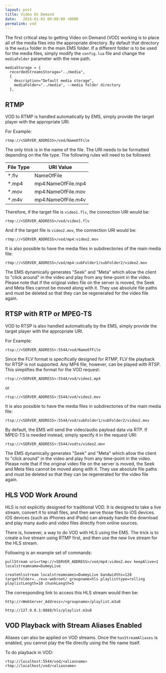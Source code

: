 ```yaml
---
layout: post
title: Video On Demand
date:   2016-01-01 00:00:00 +0000
permalink: vod
---
```


The first critical step to getting Video on Demand (VOD) working is to place all of the media files into the appropriate directory. By default that directory is the `media` folder in the main EMS folder. If a different folder is to be used for the media files, simply modify the `config.lua` file and change the `mediaFolder` parameter with the new path.

``` 
mediaStorage = {                                        
  recordedStreamsStorage="../media",                    
  {                                                     
    description="Default media storage",                
    mediaFolder="../media", --media folder directory    
  },                                                      
```



## RTMP

VOD to RTMP is handled automatically by EMS, simply provide the target player with the appropriate URI.

For Example:

``` 
rtmp://<SERVER_ADDRESS>/vod/NameOfFile
```

The only trick is in the name of the file. The URI needs to be formatted depending on the file type. The following rules will need to be followed:

| File Type | URI Value          |
| --------- | ------------------ |
| *.flv     | NameOfFile         |
| *.mp4     | mp4:NameOfFile.mp4 |
| *.mov     | mp4:NameOfFile.mov |
| *.m4v     | mp4:NameOfFile.m4v |

Therefore, if the target file is `video1.flv`, the connection URI would be:

``` 
rtmp://<SERVER_ADDRESS>/vod/video1.flv
```

And if the target file is `video2.mov`, the connection URI would be:

``` 
rtmp://<SERVER_ADDRESS>/vod/mp4:video2.mov
```

It is also possible to have the media files in subdirectories of the main media file:

``` 
rtmp://<SERVER_ADDRESS>/vod/mp4:subFolder1/subFolder2/video2.mov
```

The EMS dynamically generates "Seek" and "Meta" which allow the client to "click around" in the video and play from any time-point in the video. Please note that if the original video file on the server is moved, the Seek and Meta files cannot be moved along with it. They use absolute file paths and must be deleted so that they can be regenerated for the video file again.



## RTSP with RTP or MPEG-TS

VOD to RTSP is also handled automatically by the EMS, simply provide the target player with the appropriate URI.

For Example:

``` 
rtsp://<SERVER_ADDRESS>:5544/vod/NameOfFile
```

Since the FLV format is specifically designed for RTMP, FLV file playback for RTSP is not supported. Any MP4 file, however, can be played with RTSP. This simplifies the format for the VOD request:

``` 
rtsp://<SERVER_ADDRESS>:5544/vod/video1.mp4
```

or  

``` 
rtsp://<SERVER_ADDRESS>:5544/vod/video2.mov
```

It is also possible to have the media files in subdirectories of the main media file:

``` 
rtsp://<SERVER_ADDRESS>:5544/vod/subFolder1/subFolder2/video2.mov
```

By default, the EMS will send the video/audio payload data via RTP. If MPEG-TS is needed instead, simply specify it in the request URI:

``` 
rtsp://<SERVER_ADDRESS>:5544/vodts/video2.mov
```

The EMS dynamically generates "Seek" and "Meta" which allow the client to "click around" in the video and play from any time-point in the video. Please note that if the original video file on the server is moved, the Seek and Meta files cannot be moved along with it. They use absolute file paths and must be deleted so that they can be regenerated for the video file again.



## HLS VOD Work Around

HLS is not explicitly designed for traditional VOD. It is designed to take a live stream, convert it to small files, and then serve those files to iOS devices. iOS devices (such as iPhones and iPads) can already handle the download and play many audio and video files directly from online sources.

There is, however, a way to do VOD with HLS using the EMS. The trick is to create a live stream using RTMP first, and then use the new live stream for the HLS stream.

Following is an example set of commands:

``` 
pullStream uri=rtmp://<SERVER_ADDRESS>/vod/mp4:video2.mov keepAlive=1 localstreamname=DummyLive

createhlsstream localstreamnames=DummyLive bandwidths=128 targetfolder=../evo-webroot/ groupname=hls playlisttype=rolling playlistLength=10 chunkLength=5
```

The corresponding link to access this HLS stream would then be:

``` 
http://<WebServer_Address>/<groupname>/playlist.m3u8

http://127.0.0.1:8888/hls/playlist.m3u8
```



## VOD Playback with Stream Aliases Enabled

Aliases can also be applied on VOD streams. Once the `hasStreamAliases` is enabled, you cannot play the file directly using the file name itself.

To do playback in VOD:

``` 
rtsp://localhost:5544/vod/<aliasname>
rtmp://localhost/vod/<aliasname>
```